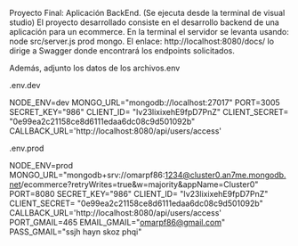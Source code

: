 Proyecto Final: Aplicación BackEnd.
(Se ejecuta desde la terminal de visual studio) 
El proyecto desarrollado consiste en el desarrollo backend de una aplicación para un ecommerce.
En la terminal el servidor se levanta usando: node src/server.js prod mongo.
El enlace: http://localhost:8080/docs/ lo dirige a Swagger donde encontrará los endpoints solicitados.


Además, adjunto los datos de los archivos.env

.env.dev

NODE_ENV=dev
MONGO_URL="mongodb://localhost:27017"
PORT=3005
SECRET_KEY="986"
CLIENT_ID= "Iv23lixixehE9fpD7PnZ"
CLIENT_SECRET= "0e99ea2c21158ce8d6111edaa6dc08c9d501092b"
CALLBACK_URL='http://localhost:8080/api/users/access'

.env.prod

NODE_ENV=prod
MONGO_URL="mongodb+srv://omarpf86:1234@cluster0.an7me.mongodb.net/ecommerce?retryWrites=true&w=majority&appName=Cluster0"
PORT=8080
SECRET_KEY="986"
CLIENT_ID= "Iv23lixixehE9fpD7PnZ"
CLIENT_SECRET= "0e99ea2c21158ce8d6111edaa6dc08c9d501092b"
CALLBACK_URL='http://localhost:8080/api/users/access'
PORT_GMAIL=465
EMAIL_GMAIL="omarpf86@gmail.com"
PASS_GMAIL="ssjh hayn skoz phqi" 

